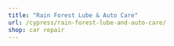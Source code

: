 ```yaml
---
title: "Rain Forest Lube & Auto Care"
url: /cypress/rain-forest-lube-and-auto-care/
shop: car repair
---
```

